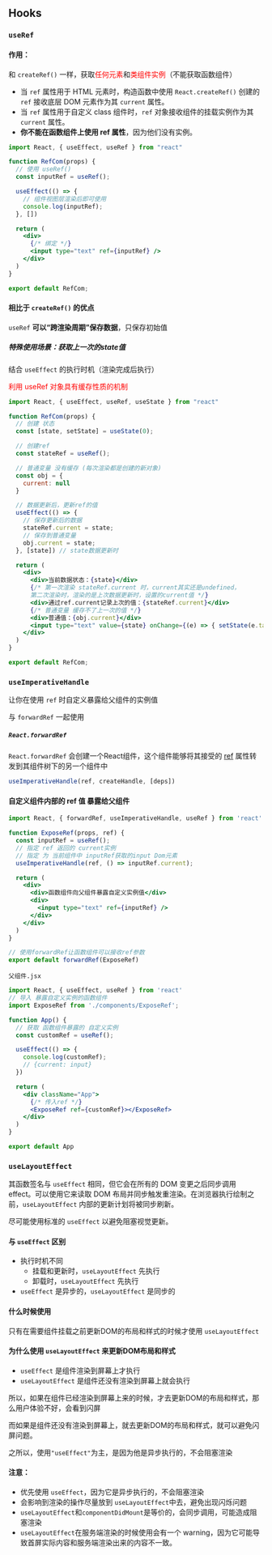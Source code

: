 ## Hooks

### `useRef`

#### 作用：

和 `createRef()` 一样，获取<font color=red>任何元素</font>和<font color=red>类组件实例</font>（不能获取函数组件）

- 当 `ref` 属性用于 HTML 元素时，构造函数中使用 `React.createRef()` 创建的 `ref` 接收底层 DOM 元素作为其 `current` 属性。
- 当 `ref` 属性用于自定义 class 组件时，`ref` 对象接收组件的挂载实例作为其 `current` 属性。
- **你不能在函数组件上使用 ref 属性**，因为他们没有实例。

```jsx
import React, { useEffect, useRef } from "react"

function RefCom(props) {
  // 使用 useRef()
  const inputRef = useRef();

  useEffect(() => {
    // 组件视图层渲染后即可使用  
    console.log(inputRef);
  }, [])

  return (
    <div>
      {/* 绑定 */}
      <input type="text" ref={inputRef} />
    </div>
  )
}

export default RefCom;
```

#### 相比于 `createRef()` 的优点

`useRef` **可以“跨渲染周期”保存数据**，只保存初始值

##### 特殊使用场景：获取上一次的state值

结合 `useEffect` 的执行时机（渲染完成后执行）

<font color=red>利用 useRef 对象具有缓存性质的机制</font>

```jsx
import React, { useEffect, useRef, useState } from "react"

function RefCom(props) {
  // 创建 状态
  const [state, setState] = useState(0);

  // 创建ref
  const stateRef = useRef();

  // 普通变量 没有缓存 (每次渲染都是创建的新对象)
  const obj = {
    current: null
  }

  // 数据更新后，更新ref的值
  useEffect(() => {
    // 保存更新后的数据
    stateRef.current = state;
    // 保存到普通变量
    obj.current = state;
  }, [state]) // state数据更新时

  return (
    <div>
      <div>当前数据状态：{state}</div>
      {/* 第一次渲染 stateRef.current 时，current其实还是undefined， 
      第二次渲染时，渲染的是上次数据更新时，设置的current值 */}
      <div>通过ref.current记录上次的值：{stateRef.current}</div>
      {/* 普通变量 缓存不了上一次的值 */}
      <div>普通值：{obj.current}</div>
      <input type="text" value={state} onChange={(e) => { setState(e.target.value) }} />
    </div>
  )
}

export default RefCom;
```



### `useImperativeHandle`

让你在使用 `ref` 时自定义暴露给父组件的实例值

与 `forwardRef` 一起使用

##### `React.forwardRef`

`React.forwardRef` 会创建一个React组件，这个组件能够将其接受的 [ref](https://react.docschina.org/docs/refs-and-the-dom.html) 属性转发到其组件树下的另一个组件中

```jsx
useImperativeHandle(ref, createHandle, [deps])
```

#### 自定义组件内部的 ref 值 暴露给父组件

```jsx
import React, { forwardRef, useImperativeHandle, useRef } from 'react'

function ExposeRef(props, ref) {
  const inputRef = useRef();
  // 指定 ref 返回的 current实例
  // 指定 为 当前组件中 inputRef获取的input Dom元素
  useImperativeHandle(ref, () => inputRef.current);

  return (
    <div>
      <div>函数组件向父组件暴露自定义实例值</div>
      <div>
        <input type="text" ref={inputRef} />
      </div>
    </div>
  )
}

// 使用forwardRef让函数组件可以接收ref参数
export default forwardRef(ExposeRef)
```

`父组件.jsx`

```jsx
import React, { useEffect, useRef } from 'react'
// 导入 暴露自定义实例的函数组件
import ExposeRef from './components/ExposeRef';

function App() {
  // 获取 函数组件暴露的 自定义实例
  const customRef = useRef();

  useEffect(() => {
    console.log(customRef);
    // {current: input}
  })

  return (
    <div className="App">
	  {/* 传入ref */}
      <ExposeRef ref={customRef}></ExposeRef>
    </div>
  )
}

export default App
```



### `useLayoutEffect`

其函数签名与 `useEffect` 相同，但它会在所有的 DOM 变更之后同步调用 effect。可以使用它来读取 DOM 布局并同步触发重渲染。在浏览器执行绘制之前，`useLayoutEffect` 内部的更新计划将被同步刷新。

尽可能使用标准的 `useEffect` 以避免阻塞视觉更新。

#### 与 `useEffect` 区别

* 执行时机不同
  * 挂载和更新时，`useLayoutEffect` 先执行
  * 卸载时，`useLayoutEffect` 先执行
* `useEffect` 是异步的，`useLayoutEffect` 是同步的

#### 什么时候使用

只有在需要组件挂载之前更新DOM的布局和样式的时候才使用 `useLayoutEffect`

#### 为什么使用 `useLayoutEffect` 来更新DOM布局和样式

* `useEffect` 是组件渲染到屏幕上才执行
* `useLayoutEffect` 是组件还没有渲染到屏幕上就会执行

所以，如果在组件已经渲染到屏幕上来的时候，才去更新DOM的布局和样式，那么用户体验不好，会看到闪屏

而如果是组件还没有渲染到屏幕上，就去更新DOM的布局和样式，就可以避免闪屏问题。

之所以，使用`"useEffect"`为主，是因为他是异步执行的，不会阻塞渲染

#### 注意：

* 优先使用 `useEffect`，因为它是异步执行的，不会阻塞渲染
* 会影响到渲染的操作尽量放到 `useLayoutEffect`中去，避免出现闪烁问题
* `useLayoutEffect`和`componentDidMount`是等价的，会同步调用，可能造成阻塞渲染
* `useLayoutEffect`在服务端渲染的时候使用会有一个 warning，因为它可能导致首屏实际内容和服务端渲染出来的内容不一致。
